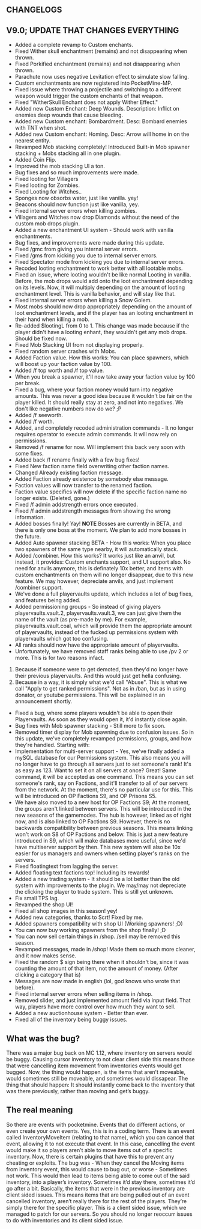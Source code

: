 ## CHANGELOGS

## V9.0; UPDATE THAT CHANGES EVERYTHING

- Added a complete revamp to Custom enchants.
- Fixed Wither skull enchantment (remains) and not disappearing when thrown.
- Fixed Porkified enchantment (remains) and not disappearing when thrown.
- Parachute now uses negative Levitation effect to simulate slow falling.
- Custom enchantments are now registered into PocketMine-MP.
- Fixed issue where throwing a projectile and switching to a different weapon would trigger the custom enchants of that weapon. 
- Fixed "WitherSkull Enchant does not apply Wither Effect."
- Added new Custom Enchant: Deep Wounds. Description: Inflict on enemies deep wounds that cause bleeding.
- Added new Custom enchant: Bombardment. Desc: Bombard enemies with TNT when shot.
- Added new Custom enchant: Homing. Desc: Arrow will home in on the nearest entity.
- Revamped Mob stacking completely! Introduced Built-in Mob spawner stacking + Mobs stacking all in one plugin.
- Added Coin Flip.
- Improved the mob stacking UI a ton.
- Bug fixes and so much improvements were made.
- Fixed looting for Villagers
- Fixed looting for Zombies.
- Fixed Looting for Witches..
- Sponges now obsorbs water, just like vanilla. yey!
- Beacons should now function just like vanilla, yey.
- Fixed internal server errors when killing zombies.
- Villagers and Witches now drop Diamonds without the need of the custom mob drops plugin.
- Added a new enchantment UI system - Should work with vanilla enchantments. 
- Bug fixes, and improvements were made during this update.
- Fixed /gmc from giving you internal server errors.
- Fixed /gms from kicking you due to internal server errors.
- Fixed Spectator mode from kicking you due to internal server errors.
- Recoded looting enchantment to work better with all lootable mobs.
- Fixed an issue, where looting wouldn't be like normal Looting in vanilla. Before, the mob drops would add onto the loot enchantment depending on its levels. Now, it will multiply depending on the amount of looting enchantment level. This is vanilla behavior, and will stay like that.
- Fixed internal server errors when killing a Snow Golem.
- Most mobs should now drop appropriately depending on the amount of loot enchantment levels, and if the player has an looting enchantment in their hand when killing a mob.
- Re-added $lootingL from 0 to 1. This change was made because if the player didn't have a looting enhant, they wouldn't get any mob drops. Should be fixed now.
- Fixed Mob Stacking UI from not displaying properly. 
- Fixed random server crashes with Mobs.
- Added Faction value. How this works:
You can place spawners, which will boost up your faction value by 100.
- Added /f top worth and /f top value.
- When you break a spawner, it'll now take away your faction value by 100 per break.
- Fixed a bug, where your faction money would turn into negative amounts. This was never a good idea because it wouldn't be fair on the player killed. It should really stay at zero, and not into negatives. We don't like negative numbers now do we? ;P
- Added /f seeworth.
- Added /f worth.
- Added, and completely recoded administration commands - It no longer requires operator to execute admin commands. It will now rely on permissions.
- Removed /f rename for now. Will implement this back very soon with some fixes.
- Added back /f rename finally with a few bug fixes!
- Fixed New faction name field overwriting other faction names.
- Changed Already existing faction message.
- Added Faction already existence by somebody else message.
- Faction values will now transfer to the renamed faction.
- Faction value specifics will now delete if the specific faction name no longer exists. (Deleted, gone.)
- Fixed /f admin addstrength errors once executed.
- Fixed /f admin addstrength messages from showing the wrong information.
- Added bosses finally! Yay!
**NOTE**
Bosses are currently in BETA, and there is only one boss at the moment. We plan to add more bosses in the future.
- Added Auto spawner stacking BETA - How this works: When you place two spawners of the same type nearby, it will automatically stack.
- Added /combiner. How this works? It works just like an anvil, but instead, it provides: Custom enchants support, and UI support also. No need for anvils anymore, this is definately 10x better, and items with custom enchantments on them will no longer disappear, due to this new feature. We may however, depreciate anvils, and just implement /combiner support.
- We've done a full playervaults update, which includes a lot of bug fixes, and features being added.
- Added permissioning groups - So instead of giving players playervaults.vault.2, playervaults.vault.3, we can just give them the name of the vault (as pre-made by me). For example, playervaults.vault.coal, which will provide them the appropriate amount of playervaults, instead of the fucked up permissions system with playervaults which got too confusing.
- All ranks should now have the appropriate amount of playervaults.
- Unfortunately, we have removed staff ranks being able to use /pv 2 or more. This is for two reasons infact.
1. Because if someone were to get demoted, then they'd no longer have their previous playervaults. And this would just get hella confusing.
2. Because in a way, it is simply what we'd call "Abuse". This is what we call "Apply to get ranked permissions". Not as in /ban, but as in using donator, or youtube permissions. This will be explained in an announcement shortly.
- Fixed a bug, where some players wouldn't be able to open their Playervaults. As soon as they would open it, it'd instantly close again.
- Bug fixes with Mob spawner stacking - Still more to fix soon.
- Removed timer display for Mob spawning due to confusion issues.
So in this update, we've completely revamped permissions, groups, and how they're handled. Starting with:
- Implementation for multi-server support - Yes, we've finally added a mySQL database for our Permissions system. This also means you will no longer have to go through all servers just to set someone's rank! It's as easy as 123.
Want to set it on all servers at once? Great! Same command, it will be accepted as one command. This means you can set someone's rank, say on Factions, and it'll transfer to all of our servers from the network. At the moment, there's no particular use for this. This will be introduced on OP Factions S9, and OP Prisons S5.
- We have also moved to a new host for OP Factions S9; At the moment, the groups aren't linked between servers. This will be introduced in the new seasons of the gamemodes. The hub is however, linked as of right now, and is also linked to OP Factions S9. However, there is no backwards compatibility between previous seasons. This means linking won't work on S8 of OP Factions and below. This is just a new feature introduced in S9, which will make databases more useful, since we'd have multiserver support by then.
This new system will also be 10x easier for us managers and owners when setting player's ranks on the servers.
- Fixed floatingtext from lagging the server.
- Added floating text factions top! Including its rewards!
- Added a new trading system - It should be a lot better than the old system with improvements to the plugin. We may/may not depreciate the clicking the player to trade system. This is still yet unknown.
- Fix small TPS lag.
- Revamped the shop UI!
- Fixed all shop images in this season! yey!
- Added new categories, thanks to Scrt! Fixed by me.
- Added spawners compatibility with shop UI (Working spawners! ;D)
- You can now buy working spawners from the shop finally! ;D
- You can now sell certain things in /shop. /sell may be removed this season.
- Revamped messages, made in /shop! Made them so much more cleaner, and it now makes sense.
- Fixed the random $ sign being there when it shouldn't be, since it was counting the amount of that item, not the amount of money. (After clicking a category that is)
- Messages are now made in english (lol, god knows who wrote that before).
- Fixed internal server errors when selling items in /shop.
- Removed slider, and just implemented amount field via input field. That way, players have more control over how much they want to sell.
- Added a new auctionhouse system - Better than ever.
- Fixed all of the inventory being buggy issues.

## What was the bug?
There was a major bug back on MC 1.12, where inventory on servers would be buggy. Causing cursor inventory to not clear client side this means those that were cancelling item movement from inventories events would get bugged. Now, the thing would happen, is the items that aren’t moveable, would sometimes still be moveable, and sometimes would dissapear. The thing that should happen: It should instantly come back to the inventory that was there previously, rather than moving and get’s buggy.

## The real meaning
So there are events with pocketmine. Events that do different actions, or even create your own events. Yes, this is in a coding term.
There is an event called InventoryMoveItem (relating to that name), which you can cancel that event, allowing it to not execute that event. In this case, cancelling the event would make it so players aren’t able to move items out of a specific inventory.
Now, there is certain plugins that have this to prevent any cheating or exploits.
The bug was - When they cancel the Moving items from inventory event, this would cause to bug out, or worse - Sometimes not work.
This would then lead to items being able to come out of the said inventory, into a player’s inventory. Sometimes it’d stay there, sometimes it’d go after a bit.
Basically, the items that were in the previous inventory are client sided issues. This means items that are being pulled out of an event cancelled inventory, aren’t really there for the rest of the players. They’re simply there for the specific player. This is a client sided issue, which we managed to patch for our servers.
So you should no longer reoccurr issues to do with inventories and its client sided issue.